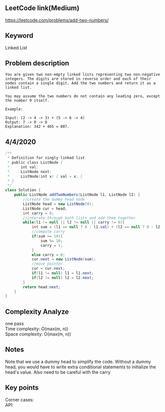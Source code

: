 ## LeetCode link(Medium)
https://leetcode.com/problems/add-two-numbers/

## Keyword
Linked List

## Problem description
```
You are given two non-empty linked lists representing two non-negative integers. The digits are stored in reverse order and each of their nodes contain a single digit. Add the two numbers and return it as a linked list.

You may assume the two numbers do not contain any leading zero, except the number 0 itself.

Example:

Input: (2 -> 4 -> 3) + (5 -> 6 -> 4)
Output: 7 -> 0 -> 8
Explanation: 342 + 465 = 807.
```
## 4/4/2020

```java
/**
 * Definition for singly-linked list.
 * public class ListNode {
 *     int val;
 *     ListNode next;
 *     ListNode(int x) { val = x; }
 * }
 */
class Solution {
    public ListNode addTwoNumbers(ListNode l1, ListNode l2) {
        //create the dummy head node
        ListNode head = new ListNode(0);
        ListNode cur = head;
        int carry = 0;
        //interate through both lists and add them together
        while(l1 != null || l2 != null || carry != 0){
            int sum = (l1 == null ? 0 : l1.val) + (l2 == null ? 0 : l2.val) + carry;
            //compute carry
            if(sum >= 10){
                sum %= 10;
                carry = 1;
            }
            else carry = 0;
            cur.next = new ListNode(sum);
            //move pointer
            cur = cur.next;
            if(l1 != null) l1 = l1.next;
            if(l2 != null) l2 = l2.next;
        }
        return head.next;
    }
}
```

## Complexity Analyze
one pass\
Time complexity: O(max(m, n))\
Space complexity: O(max(m, n))

## Notes
Note that we use a dummy head to simplify the code. Without a dummy head, you would have to write extra conditional statements to initialize the head's value. Also need to be careful with the carry

## Key points
Corner cases: \
API: 